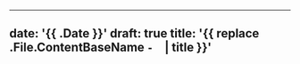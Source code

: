 
---
date: '{{ .Date }}'
draft: true
title: '{{ replace .File.ContentBaseName `-` ` ` | title }}'
---

